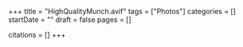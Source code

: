 +++
title = "HighQualityMunch.avif"
tags = ["Photos"]
categories = []
startDate = ""
draft = false
pages = []

citations = []
+++
